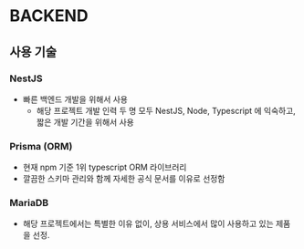 # BACKEND
## 사용 기술

### NestJS
- 빠른 백엔드 개발을 위해서 사용
  - 해당 프로젝트 개발 인력 두 명 모두 NestJS, Node, Typescript 에 익숙하고, 짧은 개발 기간을 위해서 사용

### Prisma (ORM)
- 현재 npm 기준 1위 typescript ORM 라이브러리
- 깔끔한 스키마 관리와 함께 자세한 공식 문서를 이유로 선정함

### MariaDB
- 해당 프로젝트에서는 특별한 이유 없이, 상용 서비스에서 많이 사용하고 있는 제품을 선정.